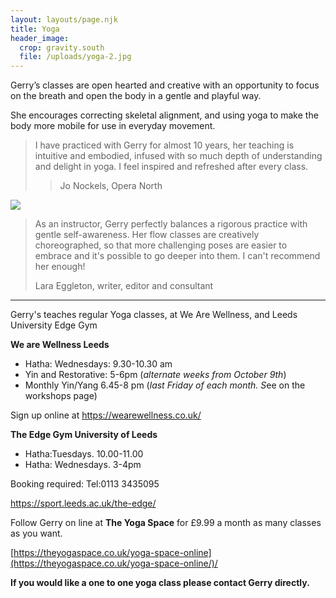 ```yaml
---
layout: layouts/page.njk
title: Yoga
header_image:
  crop: gravity.south
  file: /uploads/yoga-2.jpg
---
```

Gerry’s classes are open hearted and creative with an opportunity to focus on the breath and open the body in a gentle and playful way.

She encourages correcting skeletal alignment, and using yoga to make the body more mobile for use in everyday movement.

> I have practiced with Gerry for almost 10 years, her teaching is intuitive and embodied, infused with so much depth of understanding and delight in yoga. I feel inspired and refreshed after every class.
>
> > Jo Nockels, Opera North

![](/uploads/yoga-3.jpg)

> As an instructor, Gerry perfectly balances a rigorous practice with gentle self-awareness. Her flow classes are creatively choreographed, so that more challenging poses are easier to embrace and it's possible to go deeper into them. I can't recommend her enough!
>
> Lara Eggleton, writer, editor and consultant

- - -

Gerry's teaches regular Yoga classes, at We Are Wellness, and Leeds University Edge Gym

**We are Wellness Leeds**  

* Hatha: Wednesdays: 9.30-10.30 am 
* Yin and Restorative: 5-6pm (*alternate weeks from October 9th*)
* Monthly Yin/Yang 6.45-8 pm (*last Friday of each month. S*ee on the workshops page)

Sign up online at  <https://wearewellness.co.uk/>

**The Edge Gym University of Leeds**

* Hatha:Tuesdays. 10.00-11.00
* Hatha: Wednesdays. 3-4pm

Booking required: Tel:0113 3435095

<https://sport.leeds.ac.uk/the-edge/>

Follow Gerry on line at **The Yoga Space**  for £9.99 a month as many classes as you want.

[https://theyogaspace.co.uk/yoga-space-online](https://theyogaspace.co.uk/yoga-space-online/)/

**If you would like a one to one yoga class please contact Gerry directly.**